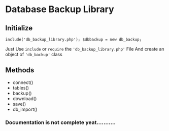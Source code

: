 # Database Backup Library 
## Initialize
`include('db_backup_library.php'); $dbbackup = new db_backup;`

Just Use `include` or `require` the `'db_backup_library.php'` File
And create an object of `'db_backup'` class


## Methods
	
* connect() 
* tables()
* backup()
* download()
* save()
* db_import()

### Documentation is not complete yeat...........
